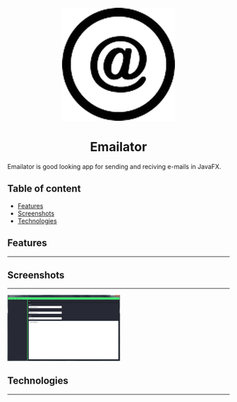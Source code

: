 <p align="center">
  <img src="/src/img/icon.png" width="256">
</p>

<div align="center">
  <h1>Emailator</h1>
</div>  

Emailator is good looking app for sending and reciving e-mails in JavaFX.
  
## Table of content
* [Features](#features)
* [Screenshots](#screenshots)
* [Technologies](#technologies)

## Features
---

## Screenshots
---
<img src="/src/img/mainWindow.png" width="256">

## Technologies
---

